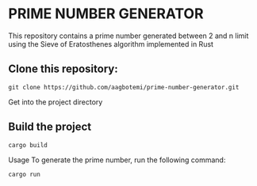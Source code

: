 # PRIME NUMBER GENERATOR

This repository contains a prime number generated between 2 and n limit using the Sieve of Eratosthenes algorithm implemented in Rust

## Clone this repository:
```
git clone https://github.com/aagbotemi/prime-number-generator.git
```
Get into the project directory

## Build the project
```
cargo build
```
Usage
To generate the prime number, run the following command:
```
cargo run
```